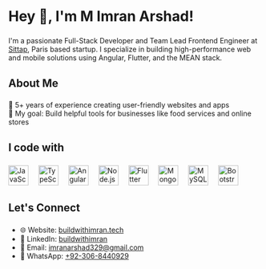 <h1 align="left">Hey 👋, I'm M Imran Arshad!</h1>

### 

<p align="left">I'm a passionate Full-Stack Developer and Team Lead Frontend Engineer at <a href="https://www.sittap.com/">Sittap</a>, Paris based startup. I specialize in building high-performance web and mobile solutions using Angular, Flutter, and the MEAN stack.</p>

### 

<h2 align="left">About Me</h2>

### 

<p align="left">
🌟 5+ years of experience creating user-friendly websites and apps<br>
🎯 My goal: Build helpful tools for businesses like food services and online stores<br>
</p>

### 

<h2 align="left">I code with</h2>

### 

<div align="left">
  <img src="https://cdn.jsdelivr.net/gh/devicons/devicon/icons/javascript/javascript-original.svg" height="40" alt="JavaScript" />
  <img width="12" />
  <img src="https://cdn.jsdelivr.net/gh/devicons/devicon/icons/typescript/typescript-original.svg" height="40" alt="TypeScript" />
  <img width="12" />
  <img src="https://cdn.jsdelivr.net/gh/devicons/devicon/icons/angularjs/angularjs-original.svg" height="40" alt="Angular" />
  <img width="12" />
  <img src="https://cdn.jsdelivr.net/gh/devicons/devicon/icons/nodejs/nodejs-original.svg" height="40" alt="Node.js" />
  <img width="12" />
  <img src="https://cdn.jsdelivr.net/gh/devicons/devicon/icons/flutter/flutter-original.svg" height="40" alt="Flutter" />
  <img width="12" />
  <img src="https://cdn.jsdelivr.net/gh/devicons/devicon/icons/mongodb/mongodb-original.svg" height="40" alt="MongoDB" />
  <img width="12" />
  <img src="https://cdn.jsdelivr.net/gh/devicons/devicon/icons/mysql/mysql-original.svg" height="40" alt="MySQL" />
  <img width="12" />
  <img src="https://cdn.jsdelivr.net/gh/devicons/devicon/icons/bootstrap/bootstrap-original.svg" height="40" alt="Bootstrap" />
</div>

### 

<h2 align="left">Let's Connect</h2>

### 

- 🌐 Website: [buildwithimran.tech](http://buildwithimran.tech/)  
- 💼 LinkedIn: [buildwithimran](https://www.linkedin.com/in/buildwithimran)  
- 📧 Email: imranarshad329@gmail.com  
- 📱 WhatsApp: [+92-306-8440929](https://wa.me/923068440929)
